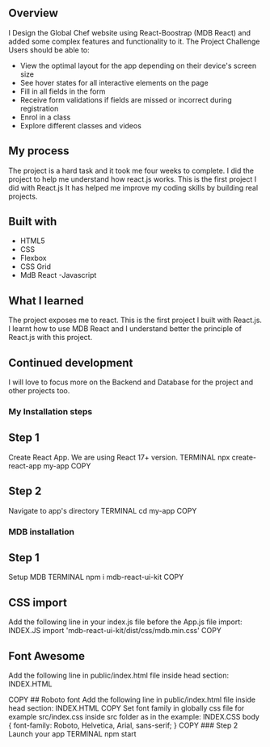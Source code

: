## Overview
 I Design the Global Chef website using React-Boostrap (MDB React) and added some complex features and functionality to it.
The Project Challenge
Users should be able to:
- View the optimal layout for the app depending on their device's screen size
- See hover states for all interactive elements on the page
- Fill in all fields in the form
- Receive form validations if fields are missed or incorrect during registration
- Enrol in a class
- Explore different classes and videos
 
## My process
The project is a hard task and it took me four weeks to complete. I did the project to help me understand how react.js works. This is the first project I did with React.js It has helped me improve my coding skills by building real projects. 

## Built with
- HTML5 
- CSS 
- Flexbox
- CSS Grid
-  MdB React
-Javascript
 
## What I learned
The project exposes me to react. This is the first project I built with React.js. I learnt how to use MDB React and I understand better the principle of React.js with this project.


## Continued development
I will love to focus more on the Backend and Database for the project and other projects too.


### My Installation steps

## Step 1
Create React App. We are using React 17+ version.
TERMINAL
npx create-react-app my-app
COPY
## Step 2
Navigate to app's directory
TERMINAL
cd my-app
COPY
### MDB installation
## Step 1
Setup MDB
TERMINAL
npm i mdb-react-ui-kit
COPY
## CSS import
Add the following line in your index.js file before the App.js file import:
INDEX.JS
import 'mdb-react-ui-kit/dist/css/mdb.min.css'
COPY
## Font Awesome
Add the following line in public/index.html file inside head section:
INDEX.HTML
<link href="https://use.fontawesome.com/releases/v5.15.1/css/all.css" rel="stylesheet" />
COPY
## Roboto font
Add the following line in public/index.html file inside head section:
INDEX.HTML
<link href="https://fonts.googleapis.com/css?family=Roboto:300,400,500,700&display=swap" rel="stylesheet" />
COPY
Set font family in globally css file for example src/index.css inside src folder as in the example:
INDEX.CSS
body { font-family: Roboto, Helvetica, Arial, sans-serif; }
COPY
### Step 2
Launch your app
TERMINAL
npm start

 
 
 
 

